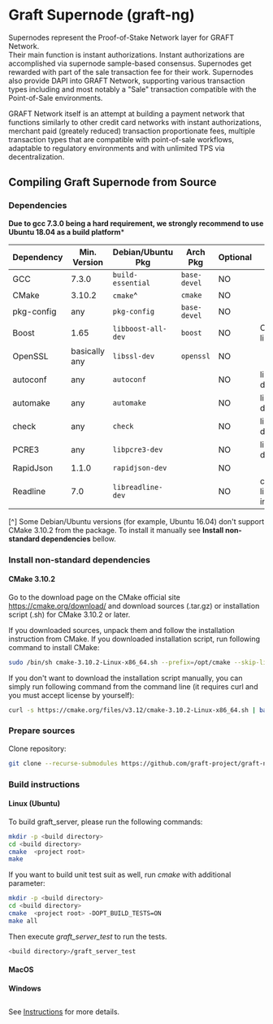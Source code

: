 # Graft Supernode (graft-ng)

Supernodes represent the Proof-of-Stake Network layer for GRAFT Network.  
Their main function is instant authorizations.  Instant authorizations are accomplished via supernode sample-based consensus. Supernodes get rewarded with part of the sale transaction fee for their work.  Supernodes also provide DAPI into GRAFT Network, supporting various transaction types including and most notably a "Sale" transaction compatible with the Point-of-Sale environments. 

GRAFT Network itself is an attempt at building a payment network that functions similarly to other credit card networks with instant authorizations, merchant paid (greately reduced) transaction proportionate fees, multiple transaction types that are compatible with point-of-sale workflows, adaptable to regulatory environments and with unlimited TPS via decentralization.



## Compiling Graft Supernode from Source

### Dependencies

**Due to gcc 7.3.0 being a hard requirement, we strongly recommend to use Ubuntu 18.04 as a build platform***

| Dependency     | Min. Version  | Debian/Ubuntu Pkg  | Arch Pkg       | Optional | Purpose                |
| -------------- | ------------- | ------------------ | -------------- | -------- | ---------------------- |
| GCC            | 7.3.0         | `build-essential`  | `base-devel`   | NO       |                        |
| CMake          | 3.10.2        | `cmake`^           | `cmake`        | NO       |                        |
| pkg-config     | any           | `pkg-config`       | `base-devel`   | NO       |                        |
| Boost          | 1.65          | `libboost-all-dev` | `boost`        | NO       | C++ libraries          |
| OpenSSL        | basically any | `libssl-dev`       | `openssl`      | NO       |                        |
| autoconf       | any           | `autoconf`         |                | NO       | libr3 dependency       |
| automake       | any           | `automake`         |                | NO       | libr3 dependency       |
| check          | any           | `check`            |                | NO       | libr3 dependency       |
| PCRE3          | any           | `libpcre3-dev`     |                | NO       | libr3 dependency       |
| RapidJson      | 1.1.0         | `rapidjson-dev`    |                | NO       |                        |
| Readline       | 7.0           | `libreadline-dev`  |                | NO       | command line interface |

[^] Some Debian/Ubuntu versions (for example, Ubuntu 16.04) don't support CMake 3.10.2 from the package. To install it manually see **Install non-standard dependencies** bellow.

### Install non-standard dependencies

#### CMake 3.10.2
Go to the download page on the CMake official site https://cmake.org/download/ and download sources (.tar.gz) or installation script (.sh) for CMake 3.10.2 or later.

If you downloaded sources, unpack them and follow the installation instruction from CMake. If you downloaded installation script, run following command to install CMake:

```bash
sudo /bin/sh cmake-3.10.2-Linux-x86_64.sh --prefix=/opt/cmake --skip-license
```

If you don't want to download the installation script manually, you can simply run following command from the command line (it requires curl and you must accept license by yourself):

```bash
curl -s https://cmake.org/files/v3.12/cmake-3.10.2-Linux-x86_64.sh | bash -e
```

### Prepare sources

Clone repository:

```bash
git clone --recurse-submodules https://github.com/graft-project/graft-ng.git
```

### Build instructions

#### Linux (Ubuntu)

To build graft_server, please run the following commands:

```bash
mkdir -p <build directory>
cd <build directory>
cmake  <project root>
make
```

If you want to build unit test suit as well, run *cmake* with additional parameter:

```bash
mkdir -p <build directory>
cd <build directory>
cmake  <project root> -DOPT_BUILD_TESTS=ON
make all
```

Then execute *graft_server_test* to run the tests.

```bash
<build directory>/graft_server_test
```

#### MacOS
#### Windows

##
See [Instructions](https://github.com/graft-project/graft-ng/wiki/Instructions) for more details.

